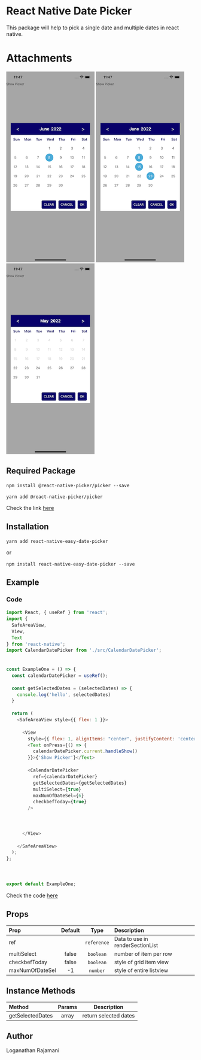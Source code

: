 # React Native Date Picker

This package will help to pick a single date and multiple dates in react native.

# Attachments
![Screenshot](./screenshots/first.png)  ![Screenshot](./screenshots/second.png)   ![Screenshot](./screenshots/third.png)

## Required Package
```
npm install @react-native-picker/picker --save
```
```
yarn add @react-native-picker/picker
```

Check the link [here](https://github.com/react-native-picker/picker)


## Installation

```
yarn add react-native-easy-date-picker
```

or

```
npm install react-native-easy-date-picker --save
```

## Example


### Code

```js
import React, { useRef } from 'react';
import {
  SafeAreaView,
  View,
  Text
} from 'react-native';
import CalendarDatePicker from './src/CalendarDatePicker';


const ExampleOne = () => {
  const calendarDatePicker = useRef();

  const getSelectedDates = (selectedDates) => {
    console.log('hello', selectedDates)
  }

  return (
    <SafeAreaView style={{ flex: 1 }}>

      <View
        style={{ flex: 1, alignItems: "center", justifyContent: 'center' }}>
        <Text onPress={() => {
          calendarDatePicker.current.handleShow()
        }}>{'Show Picker'}</Text>

        <CalendarDatePicker
          ref={calendarDatePicker}
          getSelectedDates={getSelectedDates}
          multiSelect={true}
          maxNumOfDateSel={6}
          checkbefToday={true}
        />



      </View>

    </SafeAreaView>
  );
};



export default ExampleOne;

```

Check the code [here](./examples/ExampleOne.js)


## Props

| Prop                            |              Default               |      Type       | Description                                |
| :------------------------------ | :--------------------------------: | :-------------: | :----------------------------------------- |
| ref                             |                                    | `reference`     | Data to use in renderSectionList           |
| multiSelect                     |       false                        |`boolean`        | number of item per row                     |
| checkbefToday                   |       false                          |`boolean`      | style of grid item view                    |
| maxNumOfDateSel                 |        -1                           |`number`        | style of entire listview                   |

## Instance Methods
| Method        | Params          | Description      |
| :------------ |:---------------:| :---------------:|
| getSelectedDates | array | return selected dates   |

## Author

Loganathan Rajamani
